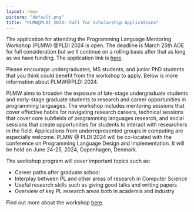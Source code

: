 ```yaml
---
layout: news
picture: "default.png"
title: "PLMW@PLDI 2024: Call for Scholarship Applications"
---
```


The application for attending the Programming Language Mentoring Workshop (PLMW) @PLDI 2024 is open. 
The deadline is March 25th AOE for full consideration but we'll continue on a rolling basis after that as long as we have funding. 
The application link is [here](https://forms.gle/2haU1bMM7UKxU39y8). 

Please encourage undergraduates, MS students, and junior PhD students that you think could benefit from the workshop to apply. 
Below is more information about PLMW@PLDI 2024.

PLMW aims to broaden the exposure of late-stage undergraduate students and early-stage graduate students to research and career opportunities in programming languages. 
The workshop includes mentoring sessions that cover effective habits for navigating research careers, technical sessions that cover core subfields of programming languages research, and social sessions that create opportunities for students to interact with researchers in the field. Applications from underrepresented groups in computing are especially welcome.
PLMW @ PLDI 2024 will be co-located with the conference on Programming Language Design and Implementation. It will be held on June 24-25, 2024, Copenhagen, Denmark. 

The workshop program will cover important topics such as:
- Career paths after graduate school
- Interplay between PL and other areas of research in Computer Science
- Useful research skills such as giving good talks and writing papers
- Overview of key PL research areas both in academia and industry

Find out more about the workshop [here](https://pldi24.sigplan.org/track/PLMW-PLDI-2024).  